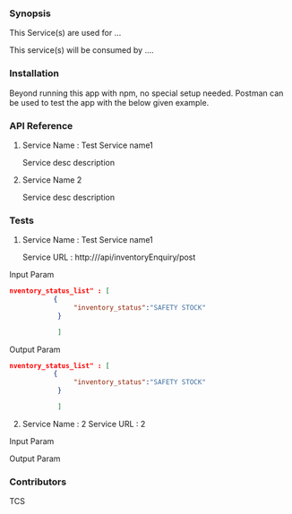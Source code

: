 <h3>Synopsis</h3>

<p>
This Service(s) are used for ...
</p>

<p>
This service(s) will be consumed by ....
</p>

<h3>Installation</h3>

Beyond running this app with npm, no special setup needed. Postman can be used to test the app with the below given example.


<h3>API Reference</h3>


1) Service Name : Test Service name1
   <p> Service desc description </p>


2) Service Name 2
   <p>  Service desc description </p>




<h3>Tests</h3>

1) Service Name : Test Service name1

   Service URL : http://<domain name>/api/inventoryEnquiry/post

Input Param

```JSON
nventory_status_list" : [
           {
                "inventory_status":"SAFETY STOCK"
            }

            ]
```

Output Param

```JSON
nventory_status_list" : [
           {
                "inventory_status":"SAFETY STOCK"
            }

            ]
```

2) Service Name : 2
Service URL : 2

Input Param

Output Param



<h3>Contributors</h3>

TCS